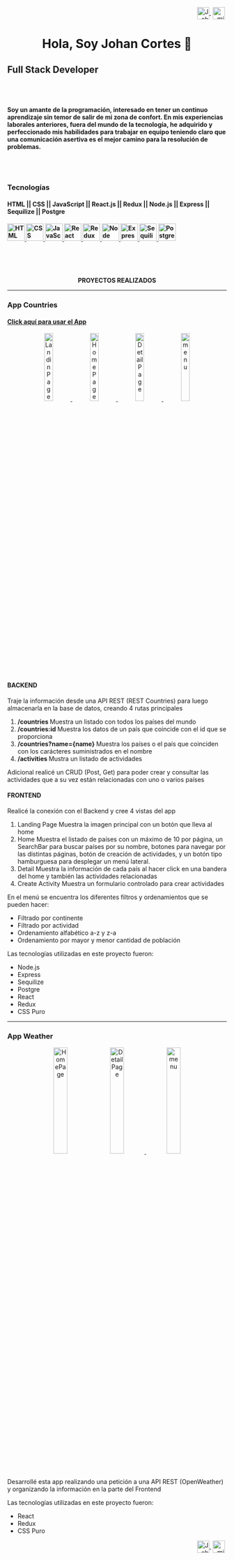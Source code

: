 <div align="right">
  <div align="right">
   <a href="https://www.linkedin.com/in/johancortesdev/" target="blank" style='margin-right:4px'>
    <img align="center" src="https://logoeps.com/wp-content/uploads/2014/09/34405-linkedin-logo-icon-vector-icon-vector-eps.png" alt="JohanCortes" height="28px" width="28px" />
  </a>
    
   <a href="https://wa.me/+573043152412" target="blank" style='margin-right:4px'>
    <img align="center" src="https://image.flaticon.com/icons/png/128/1051/1051323.png" alt="midudev" height="28px" width="28px" />
  </a>
  </div>  
</div>

<div align='center'>
 <h1>
 Hola, Soy Johan Cortes 👋
 </h1>
</div>
<div>
  
  <h2>
 Full Stack Developer
 </h2>
 
<br><br>
</div>
<h4>Soy un amante de la programación, interesado en tener un continuo aprendizaje sin temor de salir de mi zona de confort. En mis experiencias laborales anteriores, fuera del mundo de la tecnología, he adquirido y perfeccionado mis habilidades para trabajar en equipo teniendo claro que una comunicación asertiva es el mejor camino para la resolución de problemas.
</h4> 
<br><br>

<p align="center" width='100%'>
<h3 align="left">Tecnologías</h3>
<h4 align="left"> HTML || CSS || JavaScript || React.js || Redux || Node.js || Express || Sequilize || Postgre <h4>
   <div aling='right' width='100%' height='50px'>
    <a href='#'>
    <img src='https://www.manejandodatos.es/wp-content/uploads/2013/07/html5_logo.png' alt="HTML" height="40px" width="40px">
    </a>
    <a href='#'>
    <img src='https://blastcoding.com/wp-content/uploads/2018/10/CSS3.png' alt="CSS" height="40px" width="40px">
    </a>
     </a>
    <a href='#'>
    <img src='https://images.vexels.com/media/users/3/166403/isolated/lists/a5a33bf3004830a2bd581e9fa65de660-icono-del-lenguaje-de-programacion-javascript.png' alt="JavaScript" height="40px" width="40px">
    </a>
     <a href='#'>
    <img src='https://video-react.js.org/assets/logo.png' alt="React" height="40px" width="40px">
    </a>
     </a> 
     <a href='#'>
    <img src='https://miro.medium.com/max/256/1*7Mh2Gq542qUfMlx6iTgE2Q.png' alt="Redux" height="40px" width="40px">
    </a>
     </a> 
      <a href='#'>
    <img src='https://davidrengifo.files.wordpress.com/2017/08/nodejs_logo.png' alt="Node" height="40px" width="40px">
    </a>
     </a> 
      <a href='#'>
    <img src='https://1x.com/assets/img/ex-icon-03.png' alt="Express" height="40px" width="40px">
    </a>
     </a> 
      <a href='#'>
    <img src='https://images.opencollective.com/sequelize/5974b6b/logo/256.png' alt="Sequilize" height="40px" width="40px">
    </a>
     </a> 
      <a href='#'>
    <img src='https://es-wiki.ikoula.com/images/a/a3/Postgre.png' alt="Postgre" height="40px" width="40px">
    </a>
     </a> 
    
  </div>
</p>
  <br>
  <br>
  <br>
<p align="center">
   PROYECTOS REALIZADOS
</p>
  <hr align="center">

<h3>App Countries</h3>
  
  <a href='https://countries-app-ihelzuafr-jako12287.vercel.app/' alt='Link al app'><h4>Click aquí para usar el App</h4></a>
<section align="center">  
  <a href='#' target='_blank'>
  <img width='20%' src='https://user-images.githubusercontent.com/76558685/153722435-1e1c1d96-6bbb-45d4-8c56-5f3e045caec3.png' alt='LandinPage' />
</a>
<a href='#' target='_blank'>
  <img width='20%' src='https://user-images.githubusercontent.com/76558685/153722434-0fc47ec7-c84b-40df-9a03-54bdcc8b3f09.png' alt='HomePage' />
</a>
<a href='#' target='_blank'>
  <img width='20%' src='https://user-images.githubusercontent.com/76558685/153722433-95fb8e63-8934-4f04-8b30-628361eb546b.png' alt='DetailPage' />
</a>

<a href='#' target='_blank'>
  <img width='20%' src='https://user-images.githubusercontent.com/76558685/153722436-d23a5e13-1bdf-4037-b412-9017ce6eb01c.png' alt='menu' />
</a>
 
</section>  

 
 <div aling='left'>
  <h4>BACKEND</h4>
   <p> Traje la información desde una API REST (REST Countries) para luego almacenarla en la base de datos, creando 4 rutas principales 
    <ol>
     <li><strong> /countries </strong> Muestra un listado con todos los países del mundo</li>
     <li><strong> /countries:id </strong> Muestra los datos de un país que coincide con el id que se proporciona</li>
     <li><strong> /countries?name={name} </strong> Muestra los países o el país que coinciden con los carácteres suministrados en el nombre</li>
     <li><strong> /activities </strong> Mustra un listado de actividades</li>
    </ol>
  <p> Adicional realicé un CRUD (Post, Get) para poder crear y consultar las actividades que a su vez están relacionadas con uno o varios países</p>
 </p>
 <h4>FRONTEND</h4>
 <p> 
  Realicé la conexión con el Backend y cree 4 vistas del app
 <ol>
  <li>Landing Page Muestra la imagen principal con un botón que lleva al home</li>
  <li>Home Muestra el listado de países con un máximo de 10 por página, un SearchBar para buscar países por su nombre, botones para navegar por las distintas páginas, botón de creación de actividades, y un botón tipo hamburguesa para desplegar un menú lateral.</li>
  <li>Detail Muestra la información de cada país al hacer click en una bandera del home y también las actividades relacionadas</li>
  <li>Create Activity Muestra un formulario controlado para crear actividades</li>
 </ol>
 <p>En el menú se encuentra los diferentes filtros y ordenamientos que se pueden hacer:
 <ul>
  <li>Filtrado por continente</li>
  <li>Filtrado por actividad</li>
  <li>Ordenamiento alfabético a-z y z-a</li>
  <li>Ordenamiento por mayor y menor cantidad de población</li>
 </ul>
 </p>
 <p>Las tecnologías utilizadas en este proyecto fueron:
<ul>
 <li>Node.js</li>
 <li>Express</li>
 <li>Sequilize</li>
 <li>Postgre</li>
 <li>React</li>
 <li>Redux</li>
 <li>CSS Puro</li>
</ul>
</p>
 
 </p>
 </div>

<hr>

<h3>App Weather</h3>
  
<section align="center">  
 
  <img width='25%' src='https://user-images.githubusercontent.com/76558685/153723158-5b76df0a-dcc4-491c-b156-8c237dfa891f.png' alt='HomePage' />
</a>
<a href='#' target='_blank'>
  <img width='25%' src='https://user-images.githubusercontent.com/76558685/153723154-acb6a76b-9da1-47fe-b8e9-bda66f89734f.png' alt='DetailPage' />
</a>

<a href='#' target='_blank'>
  <img width='25%' src='https://user-images.githubusercontent.com/76558685/153723157-2d3aa3f2-e7c1-4f9b-84dc-b8c810c0615c.png' alt='menu' />
</a>
  
</section>  

<div>
 <p>Desarrollé esta app realizando una petición a una API REST (OpenWeather) y organizando la información en la parte del Frontend</p>
 <p>Las tecnologías utilizadas en este proyecto fueron:
<ul>
 <li>React</li>
 <li>Redux</li>
 <li>CSS Puro</li>
</ul>
</p>
</div>



<div align="center">
  <div align="right">
   <a href="https://www.linkedin.com/in/johancortesdev/" target="blank" style='margin-right:4px'>
    <img align="center" src="https://logoeps.com/wp-content/uploads/2014/09/34405-linkedin-logo-icon-vector-icon-vector-eps.png" alt="JohanCortes" height="28px" width="28px" />
  </a>
    
   <a href="https://wa.me/+573043152412" target="blank" style='margin-right:4px'>
    <img align="center" src="https://image.flaticon.com/icons/png/128/1051/1051323.png" alt="midudev" height="28px" width="28px" />
  </a>
  </div>  
</div>







<!--
**jako12287/jako12287** is a ✨ _special_ ✨ repository because its `README.md` (this file) appears on your GitHub profile.

Here are some ideas to get you started:

- 🔭 I’m currently working on ...
- 🌱 I’m currently learning ...
- 👯 I’m looking to collaborate on ...
- 🤔 I’m looking for help with ...
- 💬 Ask me about ...
- 📫 How to reach me: ...
- 😄 Pronouns: ...
- ⚡ Fun fact: ...
-->
